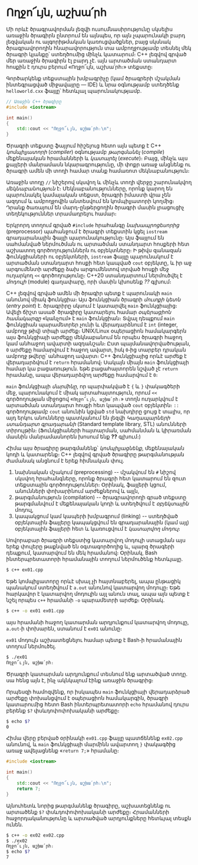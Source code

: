 # Ողջո՜ւյն, աշխա՛րհ

Մի որևէ ծրագրավորման լեզվի ուսումնասիրությունը սկսելիս առաջին ծրագիրն ընտրում են այնպես, որ այն չպարունակի բարդ լեզվական ու ալգորիթմական կառուցվածքներ, բայց սկսնակ ծրագրավորողին հնարավորություն տա ամբողջությամբ տեսնել մեկ ծրագրի կյանքը՝ ստեղծումից մինչև կատարում։ C++ լեզվով գրված մեր առաջին ծրագիրն էլ բարդ չէ․ այն արտածման ստանդարտ հոսքին է դուրս բերում «Ողջո՜ւյն, աշխա՛րհ։» տեքստը։

Գործարկենք տեքստային խմբագրիչը (կամ ծրագրերի մշակման ինտեգրացված միջավայրը ― IDE) և նրա օգնությամբ ստեղծենք `helloworld.cxx` ֆայլը՝ հետևյալ պարունակությամբ․

```c++
// Առաջին C++ ծրագիրը
#include <iostream>

int main()
{
    std::cout << "Ողջո՜ւյն, աշխա՛րհ։\n";
}
```

Ծրագրի տեքստը ֆայլում հիշելուց հետո այն պետք է C++ _կոմպիլյատորի_ (_compiler_) օգնությամբ _թարգմանել_ (_compile_) մեքենայական հրամանների և _կատարել_ (_execute_)։ Բայց, մինչև այս քայլերի մանրամասն նկարագրությունը, մի փոքր առաջ անցնենք ու ծրագրի ամեն մի տողի համար տանք համառոտ մեկնաբանություն։

Առաջին տողը `//` նիշերով սկսվող և մինչև տողի վերջը շարունակվող _մեկնաբանություն_ է։ Մեկնաբանությունները, որոնք կարող են պարունակել կամայական տեքստ, ծրագրի իմաստի վրա չեն ազդում և ամբողջովին անտեսվում են կոմպիլյատորի կողմից։ Դրանք ծառայում են մարդ-ընթերցողին ծրագրի մասին լրացուցիչ տեղեկություններ տրամադրելու համար։

Երկրորդ տողում գրված `#include` հրահանգը _նախապրոցեսորից_ (preprocessor) պահանջում է ծրագրի տեքստին կցել `iostream` գրադարանային ֆայլի պարունակությունը։ Այս ֆայլում են սահմանված ներմուծման ու արտածման ստանդարտ հոսքերի հետ աշխատող գործողություններն ու օբյեկտները։ Ի թիվս զանազան ֆունկցիաների ու օբյեկտների, `iostream` ֆայլը պարունակում է արտածման ստանդարտ հոսքի հետ կապված `cout` օբյեկտը, և իր աջ արգումենտի արժեքը ձախ արգումենտով տրված հոսքի մեջ ուղարկող `<<` գործողությունը։ C++20 ստանդարտում ներմուծվել է _մոդուլի_ (module) գաղափարը, որի մասին կխոսենք _??_ գլխում։

C++ լեզվով գրված ամեն մի ծրագիր պետք է պարունակի `main` անունով միակ ֆունկցիա։ Այս ֆունկցիան ծրագրի _մուտքի կետն_ (_entry point_) է. ծրագրիրը սկսում է կատարվել `main` ֆունկցիայից։ Ավելի ճիշտ ասած՝ ծրագիրը կատարելու համար _օպերացիոն համակարգը_ «կանչում» է `main` ֆունկցիան։ Տվյալ դեպքում `main` ֆունկցիան պարամետրեր չունի և վերադարձնում է `int` (integer, ամբողջ թիվ) տիպի արժեք։ UNIX/Linux օպերացիոն համակարգերն այս ֆունկցիայի արժեքը մեկնաբանում են որպես ծրագրի հաջող կամ անհաջող ավարտի ազդանշան։ Ըստ պայմանավորվածության, `0` արժեքը համարվում է հաջող ավարտ, իսկ `0`֊ից տարբեր դրական ամբողջ թվերը՝ անհաջող ավարտ։ C++ ֆունկցիայից որևէ արժեք է վերադարձվում է `return` հրամանով։ Սակայն միայն `main` ֆունկցիայի համար կա բացառություն․ եթե բացահայտորեն նշված չէ `return` հրամանը, ապա վերադարձվող արժեքը համարվում է `0`։

`main` ֆունկցիայի _մարմինը_, որ պարփակված է `{` և `}` փակագծերի մեջ, պարունակում է միակ արտահայտություն, որում `<<` գործողության միջոցով «`Ողջո՜ւյն, աշխա՛րհ։`» տողն ուղարկվում է արտածման ստանդարտ հոսքի հետ կապված `cout` օբյեկտին։ `::` գործողությամբ `cout` անունին կցված `std` նախդիրը ցույց է տալիս, որ այդ երկու անունները պատկանում են լեզվի _Կաղապարների ստանդարտ գրադարանի_ (Standard template library, STL) անունների տիրույթին։ (Ֆունկցիաների հայտարման, սահմանման և կիրառման մասնին մանրամասնորեն խոսում ենք __??__ գլխում։)

Հիմա այս ծրագիրը թարգմանենք՝ _կոմպիլյացնենք_, մեքենայական կոդի և կատարենք։ C++ լեզվով գրված ծրագիրը թարգմանության ժամանակ անցնում է երեք հիմնական փուլ.
1. նախնական մշակում (preprocessing) -- մշակվում են `#` նիշով սկսվող հրահանգները, որոնք ծրագրի հետ կատարում են զուտ տեքստային գործողություններ։ Օրինակ, ֆայլերի կցում, անունների փոխարինում արժեքներով և այլն,
2. թարգմանություն (compilation) -- ծրագրավորողի գրած տեքստը թարգմանվում է մեքենայական կոդի և ստեղծվում է _օբյեկտային_ մոդուլ,
3. կապակցում կամ կապերի խմբագրում (linking) -- ստեղծված օբյեկտային ֆայլերը կապակցվում են գրադարանային (կամ այլ) օբյեկտային ֆայլերի հետ և կառուցվում է _կատարվող մոդուլ_։

Սովորաբար ծրագրի տեքստից կատարվող մոդուլի ստացման այս երեք փուլերը թաքնված են օգտագործողից և, պարզ ծրագերի դեպքում, կատարվում են մեկ հրամանով։ Օրինակ, Bash ինտերպրետատորի հրամանային տողում ներմուծենք հետևյալը.

```bash
$ c++ ex01.cpp
```

Եթե կոմպիլյատորը որևէ սխալ չի հայտնաբերել, ապա ընթացիկ պանակում ստեղծվում է `a.out` անունով կատարվող մոդուլը։ Եթե հարկավոր է կատարվող մոդուլին այլ անուն տալ, ապա այն պետք է նշել որպես `c++` հրամանի `-o` պարամետրի արժեք։ Օրինակ.

```bash
$ c++ -o ex01 ex01.cpp
```

այս հրամանի հաջող կատարման արդյունքում կատարվող մոդուլը, `a.out`֊ի փոխարեն, ստանում է `ex01` անունը։

`ex01` մոդուլն աշխատեցնելու համար պետք է Bash֊ի հրամանային տողում ներմուծել.

```bash
$ ./ex01
Ողջո՜ւյն, աշխա՛րհ։
```

Ծրագրի կատարման արդյունքում տեսնում ենք արտածված տողը. սա հենց այն է, ինչ ակնկալում էինք առաջին ծրագրից։

Որպեսզի համոզվենք, որ իսկապես `main` ֆունկցիայի վերադարձրած արժեքը փոխանցվում է օպերացիոն համակարգին, ծրագրի կատարումից հետո Bash ինտերպրետատորի `echo` հրամանով դուրս բերենք `$?` փսևդոփոփոխականի արժեքը։

```bash
$ echo $?
0
```

Հիմա վերը բերված օրինակի `ex01.cpp` ֆայլը պատճենենք `ex02.cpp` անունով, և `main` ֆունկցիայի մարմինն ավարտող `}` փակագծից առաջ ավելացնենք «`return 7;`» հրամանը։

```c++
#include <iostream>

int main()
{
    std::cout << "Ողջո՜ւյն, աշխա՛րհ։\n";
    return 7;
}
```

Այնուհետև նորից թարգմանենք ծրագիրը, աշխատեցնենք ու արտածենք `$?` փսևդոփոփոխականի արժեքը։ Հրամանների հաջորդականությունը և արտածված արդյունքները հետևյալ տեսքն ունեն.

```bash
$ c++ -o ex02 ex02.cpp
$ ./ex02
Ողջո՜ւյն, աշխա՛րհ։
$ echo $?
7
```

